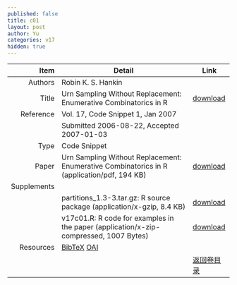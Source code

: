 ```yaml
---
published: false
title: c01
layout: post
author: Yu
categories: v17
hidden: true
---
```


| Item | Detail | Link |
|---:|---|---|
| Authors | Robin K. S. Hankin| |
| Title |Urn Sampling Without Replacement: Enumerative Combinatorics in R | [download](http://www.jstatsoft.org/v17/c01/paper) |
| Reference |Vol. 17, Code Snippet 1, Jan 2007 | |
| | Submitted 2006-08-22, Accepted 2007-01-03| | 
| Type | Code Snippet| |
| Paper | Urn Sampling Without Replacement: Enumerative Combinatorics in R  (application/pdf, 194 KB)| [download](http://www.jstatsoft.org/v17/c01/paper) |
| Supplements | | |
| |partitions_1.3-3.tar.gz: R source package  (application/x-gzip, 8.4 KB)|  [download](http://www.jstatsoft.org/v17/c01/supp/1) |
| |v17c01.R: R code for examples in the paper   (application/x-zip-compressed, 1007 Bytes)|  [download](http://www.jstatsoft.org/v17/c01/supp/2) |
| Resources | [BibTeX](http://www.jstatsoft.org/v17/c01/bibtex) [OAI](http://www.jstatsoft.org/oai?verb=GetRecord&identifier=oai.jstatsoft/v17/c01&prefix=oai_dc)| |
| |  | [返回卷目录]({{site.baseurl}}/volume/v17.html) |